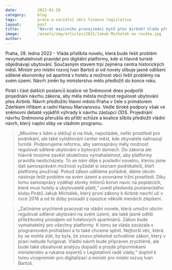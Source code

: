 ```yaml
---
date:         2022-01-28
category:     blog
tags:         práce-a-sociální věci finance legislativa
layout:       post
title:        "Návrat masivního pronajímání bytů přes Airbnb? Vláda předloží moderní a vymahatelná pravidla"
image:        /assets/img/articles/2021/Jakub Michalek ne rouška.jpg
author:       
---
```


Praha, 28. ledna 2022 - Vláda přislíbila novelu, která bude řešit problém nevymahatelnosti pravidel pro digitální platformy, kde si hlavně turisté objednávají ubytování. Současným stavem trpí zejména centra historických měst. Ministr pro místní rozvoj Ivan Bartoš si od novely slibuje jasné odlišení sdílené ekonomiky od apartmá v hotelu a možnost obcí řešit problémy na svém území. Návrh změn by ministerstvo mělo předložit do konce roku.

Piráti i část dalších poslanců koalice ve Sněmovně dnes podpořili projednání návrhu zákona, aby měla města možnost regulovat ubytování přes Airbnb. Návrh předložilo hlavní město Praha v čele s primátorem Zdeňkem Hřibem a radní Hanou Marvanovou. Vedle široké podpory však ve sněmovní debatě vyjádřili výhrady k návrhu zástupci ODS. Projednání návrhu Sněmovna přerušila do příští schůze a koalice slíbila předložit vládní návrh, který naplní sliby ve vládním programu.    


> „Mluvíme s lidmi a stěžují si na hluk, nepořádek, nefér prostředí pro podnikání, ale také vylidňování center měst, kde obyvatele nahrazují turisté. Podporujeme reformu, aby samosprávy měly možnost regulovat sdílené ubytování v bytových domech. Do zákona ale hlavně musíme zavést skutečnou vymahatelnost, aby platformy pravidla neobcházely. To se nám děje s poslední novelou, kterou jsme dali samosprávám možnost vyžádat si seznam podnikatelů, kteří platformy používají. Pokud zákon uděláme pořádně, dáme obcím nástroje řešit problém na svém území a srovnáme tržní prostředí. Díky tomu samosprávy vydělají stovky milionů korun navíc na poplatcích, které musí hotely a ubytovatelé platit,“ uvedl předseda poslaneckého klubu Pirátů Jakub Michálek, který první zákony k Airbnb navrhl už v roce 2016 a od té doby prosadil z opozice několik menších zlepšení.


> „Začínáme urychleně pracovat na vládní novele, která umožní obcím regulovat sdílené ubytování na svém území, ale také jasně odliší příležitostný pronájem od hotelových apartmánů. Zákon bude vymahatelný pro všechny platformy. K tomu se vláda zavázala v programovém prohlášení a to také chceme splnit. Nejhorší věc, která by se mohla stát, by byla, že znovu překotně schválíme zákon, který v praxi nebude fungovat. Vládní návrh bude připraven zrychleně, ale bude také obsahovat analýzu dopadů a projde připomínkami ministerstev a rukama expertů v Legislativní radě vlády,“ doplnil k tomu vicepremiér pro digitalizaci a ministr pro místní rozvoj Ivan Bartoš.
